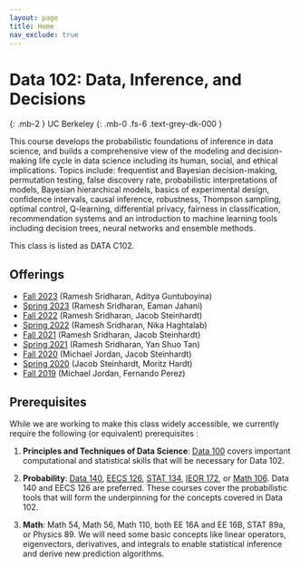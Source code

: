```yaml
---
layout: page
title: Home
nav_exclude: true
---
```

# Data 102: Data, Inference, and Decisions
{: .mb-2 }
UC Berkeley
{: .mb-0 .fs-6 .text-grey-dk-000 }

This course develops the probabilistic foundations of inference in data science, and builds a comprehensive view of the modeling and decision-making life cycle in data science including its human, social, and ethical implications. Topics include: frequentist and Bayesian decision-making, permutation testing, false discovery rate, probabilistic interpretations of models, Bayesian hierarchical models, basics of experimental design, confidence intervals, causal inference, robustness, Thompson sampling, optimal control, Q-learning, differential privacy, fairness in classification, recommendation systems and an introduction to machine learning tools including decision trees, neural networks and ensemble methods.

This class is listed as DATA C102.

## Offerings
- [Fall 2023](https://data102.org/sp23/) (Ramesh Sridharan, Aditya Guntuboyina)
- [Spring 2023](https://data102.org/sp23/) (Ramesh Sridharan, Eaman Jahani)
- [Fall 2022](https://data102.org/fa22/) (Ramesh Sridharan, Jacob Steinhardt)
- [Spring 2022](https://data102.org/sp22/) (Ramesh Sridharan, Nika Haghtalab)
- [Fall 2021](https://data102.org/fa21/) (Ramesh Sridharan, Jacob Steinhardt)
- [Spring 2021](https://data102.org/sp21/) (Ramesh Sridharan, Yan Shuo Tan)
- [Fall 2020](https://data102.org/fa20/) (Michael Jordan, Jacob Steinhardt)
- [Spring 2020](https://data102.org/sp20/) (Jacob Steinhardt, Moritz Hardt)
- [Fall 2019](https://data102.org/fa19/) (Michael Jordan, Fernando Perez)


## Prerequisites
While we are working to make this class widely accessible, we currently require the following (or equivalent) prerequisites :

1. **Principles and Techniques of Data Science**: [Data 100](http://ds100.org/) covers important computational and statistical skills that will be necessary for Data 102.

1. **Probability**: [Data 140](http://prob140.org/), [EECS 126](https://inst.eecs.berkeley.edu/~ee126), [STAT 134](https://www.stat134.org/), [IEOR 172](https://guide.berkeley.edu/courses/ind_eng/), or [Math 106](https://guide.berkeley.edu/courses/math/).  Data 140 and EECS 126 are preferred. These courses cover the probabilistic tools that will form the underpinning for the concepts covered in Data 102.

1. **Math**: Math 54, Math 56, Math 110, both EE 16A and EE 16B, STAT 89a, or Physics 89. We will need some basic concepts like linear operators, eigenvectors, derivatives, and integrals to enable statistical inference and derive new prediction algorithms.










